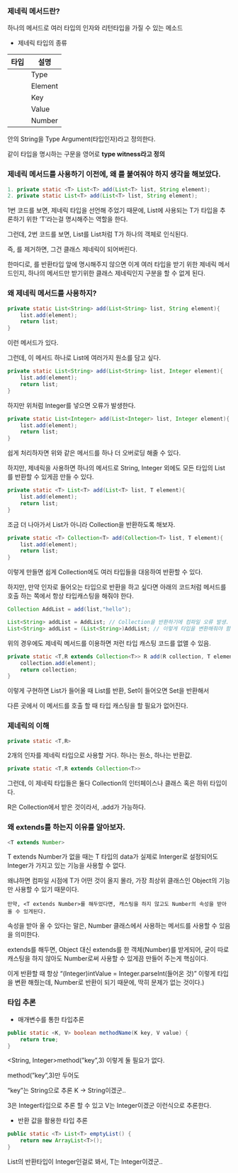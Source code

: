 ### 제네릭 메서드란?

하나의 메서드로 여러 타입의 인자와 리턴타입을 가질 수 있는 메소드

- 제네릭 타입의 종류

| 타입 | 설명 |
| --- | --- |
| <T> | Type |
| <E> | Element |
| <K> | Key |
| <V> | Value |
| <N> | Number |

<String> 안의 String을 Type Argument(타입인자)라고 정의한다.

<Integer>같이 타입을 명시하는 구문을 영어로 **type witness라고 정의**

### 제네릭 메서드를 사용하기 이전에, 왜 <T>를 붙여줘야 하지 생각을 해보았다.

```java
1. private static <T> List<T> add(List<T> list, String element);
2. private static List<T> add(List<T> list, String element);
```

1번 코드를 보면, 제네릭 타입을 선언해 주었기 때문에, List<T>에 사용되는 T가 타입을 추론하기 위한 ‘T’라는걸 명시해주는 역할을 한다.

그런데, 2번 코드를 보면, List<T>를 List<Message>처럼 T가 하나의 객체로 인식된다.

즉, <T>를 제거하면, 그건 클래스 제네릭이 되어버린다.

한마디로, <T>를 반환타입 앞에 명시해주지 않으면 이게 여러 타입을 받기 위한 제네릭 메서드인지, 하나의 메서드만 받기위한 클래스 제네릭인지 구분을 할 수 없게 된다.

### 왜 제네릭 메서드를 사용하지?

```java
private static List<String> add(List<String> list, String element){
    list.add(element);
    return list;
}
```

이런 메서드가 있다.

그런데, 이 메서드 하나로 List에 여러가지 원소를 담고 싶다.

```java
private static List<String> add(List<String> list, Integer element){
    list.add(element);
    return list;
}
```

하지만 위처럼 Integer를 넣으면 오류가 발생한다.

```java
private static List<Integer> add(List<Integer> list, Integer element){
    list.add(element);
    return list;
}
```

쉽게 처리하자면 위와 같은 메서드를 하나 더 오버로딩 해줄 수 있다.

하지만, 제네릭을 사용하면 하나의 메서드로 String, Integer 외에도 모든 타입의 List를 반환할 수 있게끔 만들 수 있다.

```java
private static <T> List<T> add(List<T> list, T element){
    list.add(element);
    return list;
}
```

조금 더 나아가서 List가 아니라 Collection을 반환하도록 해보자.

```java
private static <T> Collection<T> add(Collection<T> list, T element){
    list.add(element);
    return list;
}
```

이렇게 만들면 쉽게 Collection에도 여러 타입들을 대응하여 반환할 수 있다.

하지만, 만약 인자로 들어오는 타입으로 반환을 하고 싶다면 아래의 코드처럼 메서드를 호출 하는 쪽에서 항상 타입캐스팅을 해줘야 한다.

```java
Collection AddList = add(list,"hello");

List<String> addList = AddList; // Collection을 반환하기에 컴파일 오류 발생.
List<String> addList = (List<String>)AddList; // 이렇게 타입을 변환해줘야 함
```

위의 경우에도 제네릭 메서드를 이용하면 저런 타입 캐스팅 코드를 없앨 수 있음.

```java
private static <T,R extends Collection<T>> R add(R collection, T element){
    collection.add(element);
    return collection;
}
```

이렇게 구현하면 List가 들어올 때 List를 반환, Set이 들어오면 Set을 반환해서

다른 곳에서 이 메서드를 호출 할 때 타입 캐스팅을 할 필요가 없어진다.

### 제네릭의 이해

```java
private static <T,R>
```

2개의 인자를 제네릭 타입으로 사용할 거다. 하나는 원소, 하나는 반환값.

```java
private static <T,R extends Collection<T>>
```

그런데, 이 제네릭 타입들은 둘다 Collection<T>의 인터페이스나 클래스 혹은 하위 타입이다.

R은 Collection에서 받은 것이라서, .add가 가능하다.

### 왜 extends를 하는지 이유를 알아보자.

```java
<T extends Number>
```

T extends Number가 없을 때는 T 타입의 data가 실제로 Interger로 설정되어도 Integer가 가지고 있는 기능을 사용할 수 없다.

왜냐하면 컴파일 시점에 T가 어떤 것이 올지 몰라, 가장 최상위 클래스인 Object의 기능만 사용할 수 있기 때문이다.

`만약, <T extends Number>를 해두었다면, 캐스팅을 하지 않고도 Number의 속성을 받아 올 수 있게된다.`

속성을 받아 올 수 있다는 말은, Number 클래스에서 사용하는 메서드를 사용할 수 있음을 의미한다.

extends를 해두면, Object 대신 extends를 한 객체(Number)를 받게되어, 굳이 따로 캐스팅을 하지 않아도 Number로써 사용할 수 있게끔 만들어 주는게 핵심이다.

이게 반환할 때 항상 “(Integer)intValue = Integer.parseInt(들어온 것)” 이렇게 타입을 변환 해줬는데, Number로 반환이 되기 때문에, 딱히 문제가 없는 것이다.)

### 타입 추론

- 매개변수를 통한 타입추론

```java
public static <K, V> boolean methodName(K key, V value) {
    return true;
}
```

<String, Integer>method(”key”,3) 이렇게 둘 필요가 없다.

method(”key”,3)만 두어도

“key”는 String으로 추론 K → String이겠군..

3은 Integer타입으로 추론 할 수 있고 V는 Integer이겠군 이런식으로 추론한다.

- 반환 값을 활용한 타입 추론

```java
public static <T> List<T> emptyList() {
    return new ArrayList<T>();
}
```

List의 반환타입이 Integer인걸로 봐서, T는 Integer이겠군..
